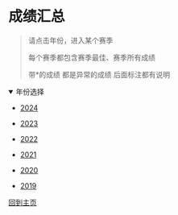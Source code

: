 # 成绩汇总

> 请点击年份，进入某个赛季
>
> 每个赛季都包含赛季最佳、赛季所有成绩
>
> 带*的成绩 都是异常的成绩 后面标注都有说明

<details open>
<summary>年份选择</summary>

- [2024](./Results/2024.md)

- [2023](./Results/2023.md)

- [2022](./Results/2022.md)

- [2021](./Results/2021.md)

- [2020](./Results/2020.md)

- [2019](./Results/2019.md)

</details>

[回到主页](./Profile.md)